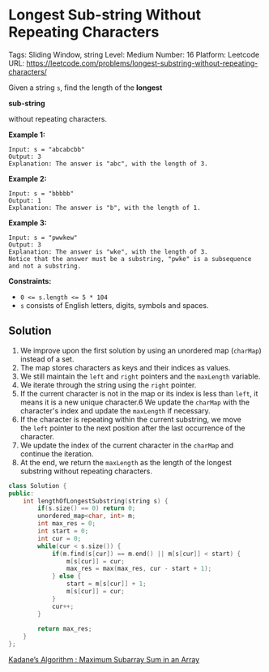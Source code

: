 # Longest Sub-string Without Repeating Characters

Tags: Sliding Window, string
Level: Medium
Number: 16
Platform: Leetcode
URL: https://leetcode.com/problems/longest-substring-without-repeating-characters/

Given a string `s`, find the length of the **longest**

**sub-string**

without repeating characters.

**Example 1:**

```
Input: s = "abcabcbb"
Output: 3
Explanation: The answer is "abc", with the length of 3.

```

**Example 2:**

```
Input: s = "bbbbb"
Output: 1
Explanation: The answer is "b", with the length of 1.

```

**Example 3:**

```
Input: s = "pwwkew"
Output: 3
Explanation: The answer is "wke", with the length of 3.
Notice that the answer must be a substring, "pwke" is a subsequence and not a substring.

```

**Constraints:**

- `0 <= s.length <= 5 * 104`
- `s` consists of English letters, digits, symbols and spaces.

## Solution

1. We improve upon the first solution by using an unordered map (`charMap`) instead of a set.
2. The map stores characters as keys and their indices as values.
3. We still maintain the `left` and `right` pointers and the `maxLength` variable.
4. We iterate through the string using the `right` pointer.
5. If the current character is not in the map or its index is less than `left`, it means it is a new unique character.6 We update the `charMap` with the character's index and update the `maxLength` if necessary.
6. If the character is repeating within the current substring, we move the `left` pointer to the next position after the last occurrence of the character.
7. We update the index of the current character in the `charMap` and continue the iteration.
8. At the end, we return the `maxLength` as the length of the longest substring without repeating characters.

```cpp
class Solution {
public:
    int lengthOfLongestSubstring(string s) {
        if(s.size() == 0) return 0;
        unordered_map<char, int> m;
        int max_res = 0;
        int start = 0;
        int cur = 0;
        while(cur < s.size()) {
            if(m.find(s[cur]) == m.end() || m[s[cur]] < start) {
                m[s[cur]] = cur;
                max_res = max(max_res, cur - start + 1);
            } else {
                start = m[s[cur]] + 1;
                m[s[cur]] = cur;
            }
            cur++;
        }
        
        return max_res;
    }
};
```

[Kadane’s Algorithm : Maximum Subarray Sum in an Array](https://takeuforward.org/data-structure/kadanes-algorithm-maximum-subarray-sum-in-an-array/)
